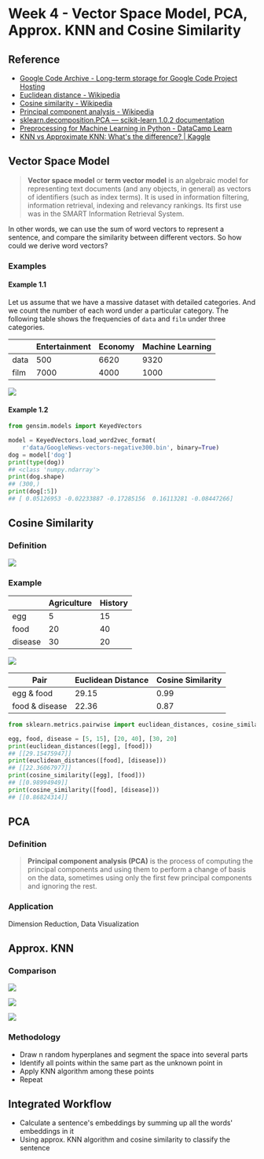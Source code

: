 # Week 4 - Vector Space Model, PCA, Approx. KNN and Cosine Similarity

## Reference

- [Google Code Archive - Long-term storage for Google Code Project Hosting](https://code.google.com/archive/p/word2vec/)
- [Euclidean distance - Wikipedia](https://en.wikipedia.org/wiki/Euclidean_distance)
- [Cosine similarity - Wikipedia](https://en.wikipedia.org/wiki/Cosine_similarity)
- [Principal component analysis - Wikipedia](https://en.wikipedia.org/wiki/Principal_component_analysis)
- [sklearn.decomposition.PCA — scikit-learn 1.0.2 documentation](https://scikit-learn.org/stable/modules/generated/sklearn.decomposition.PCA.html)
- [Preprocessing for Machine Learning in Python - DataCamp Learn](https://app.datacamp.com/learn/courses/preprocessing-for-machine-learning-in-python)
- [KNN vs Approximate KNN: What's the difference? | Kaggle](https://www.kaggle.com/pawanbhandarkar/knn-vs-approximate-knn-what-s-the-difference)

## Vector Space Model

> **Vector space model** or **term vector model** is an algebraic model for representing text documents (and any objects, in general) as vectors of identifiers (such as index terms). It is used in information filtering, information retrieval, indexing and relevancy rankings. Its first use was in the SMART Information Retrieval System.

In other words, we can use the sum of word vectors to represent a sentence, and compare the similarity between different vectors. So how could we derive word vectors?

### Examples

#### Example 1.1

Let us assume that we have a massive dataset with detailed categories. And we count the number of each word under a particular category. The following table shows the frequencies of `data` and `film` under three categories.

|      | Entertainment | Economy | Machine Learning |
|------|---------------|---------|------------------|
| data | 500           | 6620    | 9320             |
| film | 7000          | 4000    | 1000             |

![](VSM_1.png)

#### Example 1.2

```Python
from gensim.models import KeyedVectors

model = KeyedVectors.load_word2vec_format(
    r'data/GoogleNews-vectors-negative300.bin', binary=True)
dog = model['dog']
print(type(dog))
## <class 'numpy.ndarray'>
print(dog.shape)
## (300,)
print(dog[:5])
## [ 0.05126953 -0.02233887 -0.17285156  0.16113281 -0.08447266]
```

## Cosine Similarity

### Definition

<img src="https://render.githubusercontent.com/render/math?math=\text{cosine similarity}=\frac{\boldsymbol{A}\cdot \boldsymbol{B}}{||\boldsymbol{A}||\,||\boldsymbol{B}||}=\frac{\sum_{i=1}^nA_iB_i}{\sqrt{\sum_{i=1}^nA_i^2}\sqrt{\sum_{i=1}^nB_i^2}}.">

### Example

|         | Agriculture | History |
|---------|-------------|---------|
| egg     | 5           | 15      |
| food    | 20          | 40      |
| disease | 30          | 20      |

![](VSM_2.png)

| Pair           | Euclidean Distance | Cosine Similarity |
|----------------|--------------------|-------------------|
| egg & food     | 29.15              | 0.99              |
| food & disease | 22.36              | 0.87              |

```Python
from sklearn.metrics.pairwise import euclidean_distances, cosine_similarity

egg, food, disease = [5, 15], [20, 40], [30, 20]
print(euclidean_distances([egg], [food]))
## [[29.15475947]]
print(euclidean_distances([food], [disease]))
## [[22.36067977]]
print(cosine_similarity([egg], [food]))
## [[0.98994949]]
print(cosine_similarity([food], [disease]))
## [[0.86824314]]
```

## PCA

### Definition

> **Principal component analysis (PCA)** is the process of computing the principal components and using them to perform a change of basis on the data, sometimes using only the first few principal components and ignoring the rest.

### Application

Dimension Reduction, Data Visualization


## Approx. KNN

### Comparison

![](KNN_1.png)

![](KNN_2.png)

![](KNN_3.png)

### Methodology

- Draw n random hyperplanes and segment the space into several parts
- Identify all points within the same part as the unknown point in
- Apply KNN algorithm among these points
- Repeat


## Integrated Workflow

- Calculate a sentence's embeddings by summing up all the words' embeddings in it
- Using approx. KNN algorithm and cosine similarity to classify the sentence
